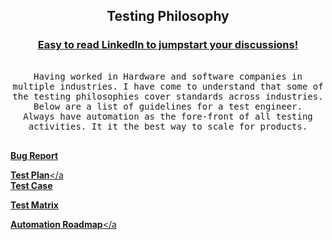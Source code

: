 <h2 align="center">
  Testing Philosophy
</h2>

<!-- Intro  -->
<h3 align="center">
         <b><a target="_blank" href="https://www.linkedin.com/in/shrirachana/">Easy to read LinkedIn to jumpstart your discussions!</a></b>
</h3>
<p align="center"> 
  <samp>
     <br>
     Having worked in Hardware and software companies in multiple industries. I have come to understand that some of the testing philosophies cover standards across industries. Below are a list of guidelines for a test engineer.
     <br>
     Always have automation as the fore-front of all testing activities. It it the best way to scale for products.
    <br>
    <br>
  </samp>
</p>

<p>
   <a href="https://www.linkedin.com/posts/shrirachana_qa-quality-activity-7083931796488273920-QAAs?utm_source=share&utm_medium=member_desktop" target="blank"><strong>Bug Report</strong></a>

</br>
  
   <a href="place-holder" target="blank"><strong>Test Plan</strong></a</br>
   <a href="place-holder" target="blank"><strong>Test Case</strong></a></br>
  

   <a href="place-holder" target="blank"><strong>Test Matrix</strong></a></br>
  

   <a href="place-holder" target="blank"><strong>Automation Roadmap</strong></a</br>



</p>

